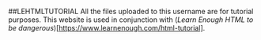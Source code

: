 ##LEHTMLTUTORIAL
All the files uploaded to this username are for tutorial purposes. 
This website is used in conjunction with (*Learn Enough HTML to be dangerous*)[https://www.learnenough.com/html-tutorial].